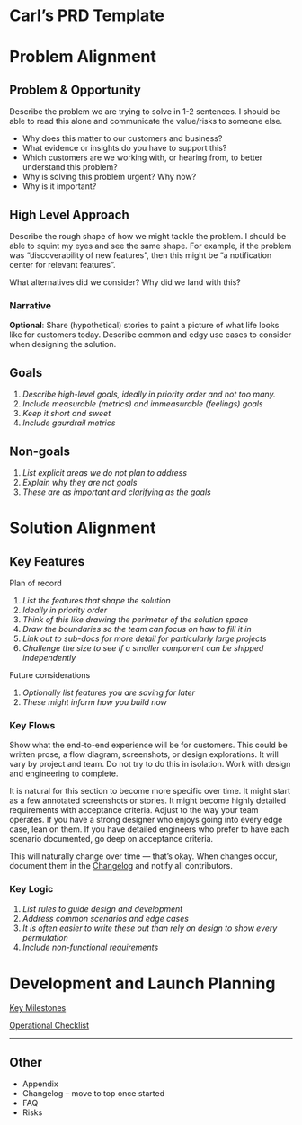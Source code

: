 # Carl’s PRD Template

# Problem Alignment

## Problem & Opportunity

Describe the problem we are trying to solve in 1-2 sentences. I should be able to read this alone and communicate the value/risks to someone else.

- Why does this matter to our customers and business?
- What evidence or insights do you have to support this?
- Which customers are we working with, or hearing from, to better understand this problem?
- Why is solving this problem urgent? Why now?
- Why is it important?

## **High Level Approach**

Describe the rough shape of how we might tackle the problem. I should be able to squint my eyes and see the same shape. For example, if the problem was “discoverability of new features”, then this might be “a notification center for relevant features”.

What alternatives did we consider?  Why did we land with this?

### **Narrative**

**Optional**: Share (hypothetical) stories to paint a picture of what life looks like for customers today. Describe common and edgy use cases to consider when designing the solution.

## **Goals**

1. *Describe high-level goals, ideally in priority order and not too many.*
2. *Include measurable (metrics) and immeasurable (feelings) goals*
3. *Keep it short and sweet*
4. *Include gaurdrail metrics*

## **Non-goals**

1. *List explicit areas we do not plan to address*
2. *Explain why they are not goals*
3. *These are as important and clarifying as the goals*

# Solution Alignment

## Key Features

Plan of record

1. *List the features that shape the solution*
2. *Ideally in priority order*
3. *Think of this like drawing the perimeter of the solution space*
4. *Draw the boundaries so the team can focus on how to fill it in*
5. *Link out to sub-docs for more detail for particularly large projects*
6. *Challenge the size to see if a smaller component can be shipped independently*

Future considerations

1. *Optionally list features you are saving for later*
2. *These might inform how you build now*

### **Key Flows**

Show what the end-to-end experience will be for customers. This could be written prose, a flow diagram, screenshots, or design explorations. It will vary by project and team. Do not try to do this in isolation. Work with design and engineering to complete.

It is natural for this section to become more specific over time. It might start as a few annotated screenshots or stories. It might become highly detailed requirements with acceptance criteria. Adjust to the way your team operates. If you have a strong designer who enjoys going into every edge case, lean on them. If you have detailed engineers who prefer to have each scenario documented, go deep on acceptance criteria.

This will naturally change over time — that’s okay. When changes occur, document them in the [Changelog](https://docs.google.com/document/d/1mEMDcHmtQ6twzNlpvF-9maNlAcezpWDtCnyIqWkODZs/edit#heading=h.n2tmu89lqb7n) and notify all contributors.

### **Key Logic**

1. *List rules to guide design and development*
2. *Address common scenarios and edge cases*
3. *It is often easier to write these out than rely on design to show every permutation*
4. *Include non-functional requirements*

# Development and Launch Planning

[Key Milestones](Carl%E2%80%99s%20PRD%20Template%20d281056649aa47178985284299120719/Key%20Milestones%20a3e7162d02d94585ba4c4a1bae9451fc.csv)

[Operational Checklist](Carl%E2%80%99s%20PRD%20Template%20d281056649aa47178985284299120719/Operational%20Checklist%20a94c3896d2e8409fb4436619c53d9cf8.csv)

---

## Other

- Appendix
- Changelog – move to top once started
- FAQ
- Risks